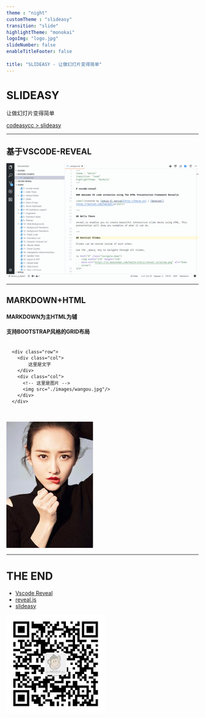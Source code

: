 ```yaml
---
theme : "night"
customTheme : "slideasy"
transition: "slide"
highlightTheme: "monokai"
logoImg: "logo.jpg"
slideNumber: false
enableTitleFooter: false

title: "SLIDEASY - 让做幻灯片变得简单"
---
```


# SLIDEASY

让做幻灯片变得简单

[codeasycc > slideasy](https://github.com/codeasycc/slideasy)

---

## 基于VSCODE-REVEAL

![](./images/vscode-reveal.gif)

---

## MARKDOWN+HTML

#### MARKDOWN为主HTML为辅
#### 支持BOOTSTRAP风格的GRID布局

<div class="container">
  <div class="row">
    <div class="col">
        <pre>
          <code>
  &lt;div class="row"&gt;
    &lt;div class="col"&gt;
        这里是文字
    &lt;/div&gt;
    &lt;div class="col"&gt;
      &lt;!-- 这里是图片 --&gt;
      &lt;img src="./images/wangou.jpg"/&gt;
    &lt;/div&gt;
  &lt;/div&gt;
          </code>
        </pre>
    </div>
    <div class="col">
      <img src="./images/wangou.jpg"/>
    </div>
  </div>
</div>

---

# THE END

- [Vscode Reveal](https://marketplace.visualstudio.com/items?itemName=evilz.vscode-reveal)
- [reveal.js](https://github.com/hakimel/reveal.js/)
- [slideasy](https://github.com/codeasycc/slideasy)

![codeasy](./images/codeasy.jpg)